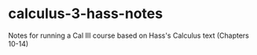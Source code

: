 calculus-3-hass-notes
=====================

Notes for running a Cal III course based on Hass's Calculus text (Chapters 10-14)